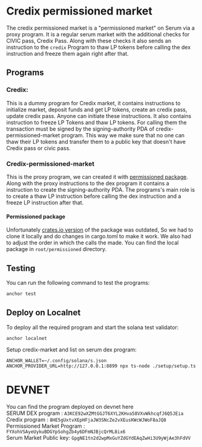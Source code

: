# Credix permissioned market

The credix permissioned market is a "permissioned market" on Serum via a proxy program. It is a regular serum market with the additional checks for CIVIC pass, Credix Pass. Along with these checks it also sends an instruction to the `credix` Program to thaw LP tokens before calling the dex instruction and freeze them again right after that.

## Programs

### Credix:

This is a dummy program for Credix market, it contains instructions to initialize market, deposit funds and get LP tokens, create an credix pass, update credix pass. Anyone can initiate these instructions. It also contains instruction to freeze LP Tokens and thaw LP tokens. For calling them the transaction must be signed by the signing-authority PDA of credix-permissioned-market program. This way we make sure that no one can thaw their LP tokens and transfer them to a public key that doesn't have Credix pass or civic pass.

### Credix-permissioned-market

This is the proxy program, we can created it with [permissioned package](https://github.com/project-serum/serum-dex/tree/master/dex/permissioned). Along with the proxy instructions to the dex program it contains a  instruction to create the signing-authority PDA.
The programs's main role is to create a thaw LP instruction    before calling the dex instruction and a freeze LP instruction after that.

#### Permissioned package

Unfortunately [crates.io version](https://crates.io/crates/serum-dex-permissioned) of the package was outdated, So we had to clone it locally and do changes in cargo.toml to make it work. We also had to adjust the order in which the calls the made. You can find the local package in `root/permissioned` directory.

## Testing

You can run the following command to test the programs:

```bash
anchor test
```

## Deploy on Localnet

To deploy all the required program and start the solana test validator:

```
anchor localnet
```

Setup credix-market and list on serum dex program:

```
ANCHOR_WALLET=~/.config/solana/s.json ANCHOR_PROVIDER_URL=http://127.0.0.1:8899 npx ts-node ./setup/setup.ts
```

# DEVNET
You can find the program deployed on devnet here\
SERUM DEX program : `A3KCE92wXZMtGGJT6XYL2KHva58VXvWkhcqfJ6Q5JEia`\
Credix program : `8HE5gUxtvXEpHFjaJW3SNcZe2vXEusKWcWJWoF8aJQ8`\
Permissioned Market Program : `FYXohVSAyeUykuBDGYpSohgZb4y6DFmNJBjcQrML8ix6`\
Serum Market Public key: `GpgNE1tn2d2wpMxGuYZdGYdEAqZwHi3U9yWjAe3hFdVV`

